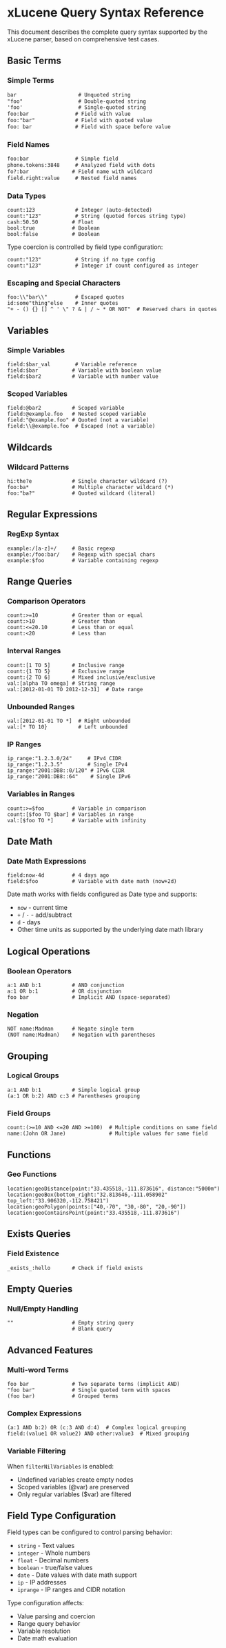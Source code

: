 # xLucene Query Syntax Reference

This document describes the complete query syntax supported by the xLucene 
parser, based on comprehensive test cases.

## Basic Terms

### Simple Terms

```txt
bar                    # Unquoted string
"foo"                  # Double-quoted string
'foo'                  # Single-quoted string
foo:bar               # Field with value
foo:"bar"             # Field with quoted value
foo: bar              # Field with space before value
```

### Field Names

```txt
foo:bar               # Simple field
phone.tokens:3848     # Analyzed field with dots
fo?:bar              # Field name with wildcard
field.right:value     # Nested field names
```

### Data Types

```
count:123             # Integer (auto-detected)
count:"123"           # String (quoted forces string type)
cash:50.50           # Float
bool:true            # Boolean
bool:false           # Boolean
```

Type coercion is controlled by field type configuration:

```
count:"123"           # String if no type config
count:"123"           # Integer if count configured as integer
```

### Escaping and Special Characters

```
foo:\\"bar\\"         # Escaped quotes
id:some"thing"else    # Inner quotes
"+ - () {} [] ^ ' \" ? & | / ~ * OR NOT"  # Reserved chars in quotes
```

## Variables

### Simple Variables

```
field:$bar_val        # Variable reference
field:$bar           # Variable with boolean value
field:$bar2          # Variable with number value
```

### Scoped Variables

```
field:@bar2          # Scoped variable
field:@example.foo   # Nested scoped variable
field:"@example.foo" # Quoted (not a variable)
field:\\@example.foo  # Escaped (not a variable)
```

## Wildcards

### Wildcard Patterns

```
hi:the?e             # Single character wildcard (?)
foo:ba*              # Multiple character wildcard (*)
foo:"ba?"            # Quoted wildcard (literal)
```

## Regular Expressions

### RegExp Syntax

```
example:/[a-z]+/     # Basic regexp
example:/foo:bar/    # Regexp with special chars
example:$foo         # Variable containing regexp
```

## Range Queries

### Comparison Operators

```
count:>=10           # Greater than or equal
count:>10            # Greater than
count:<=20.10        # Less than or equal
count:<20            # Less than
```

### Interval Ranges

```
count:[1 TO 5]       # Inclusive range
count:{1 TO 5}       # Exclusive range
count:{2 TO 6]       # Mixed inclusive/exclusive
val:[alpha TO omega] # String range
val:[2012-01-01 TO 2012-12-31]  # Date range
```

### Unbounded Ranges

```
val:[2012-01-01 TO *]  # Right unbounded
val:[* TO 10}          # Left unbounded
```

### IP Ranges

```
ip_range:"1.2.3.0/24"     # IPv4 CIDR
ip_range:"1.2.3.5"        # Single IPv4
ip_range:"2001:DB8::0/120" # IPv6 CIDR
ip_range:"2001:DB8::64"    # Single IPv6
```

### Variables in Ranges

```
count:>=$foo         # Variable in comparison
count:[$foo TO $bar] # Variables in range
val:[$foo TO *]      # Variable with infinity
```

## Date Math

### Date Math Expressions

```
field:now-4d         # 4 days ago
field:$foo           # Variable with date math (now+2d)
```

Date math works with fields configured as Date type and supports:

- `now` - current time
- `+` / `-` - add/subtract
- `d` - days
- Other time units as supported by the underlying date math library

## Logical Operations

### Boolean Operators

```
a:1 AND b:1          # AND conjunction
a:1 OR b:1           # OR disjunction
foo bar              # Implicit AND (space-separated)
```

### Negation

```
NOT name:Madman      # Negate single term
(NOT name:Madman)    # Negation with parentheses
```

## Grouping

### Logical Groups

```
a:1 AND b:1          # Simple logical group
(a:1 OR b:2) AND c:3 # Parentheses grouping
```

### Field Groups

```
count:(>=10 AND <=20 AND >=100)  # Multiple conditions on same field
name:(John OR Jane)              # Multiple values for same field
```

## Functions

### Geo Functions

```
location:geoDistance(point:"33.435518,-111.873616", distance:"5000m")
location:geoBox(bottom_right:"32.813646,-111.058902" top_left:"33.906320,-112.758421")
location:geoPolygon(points:["40,-70", "30,-80", "20,-90"])
location:geoContainsPoint(point:"33.435518,-111.873616")
```

## Exists Queries

### Field Existence

```
_exists_:hello       # Check if field exists
```

## Empty Queries

### Null/Empty Handling

```
""                   # Empty string query
                     # Blank query
```

## Advanced Features

### Multi-word Terms

```
foo bar              # Two separate terms (implicit AND)
"foo bar"            # Single quoted term with spaces
(foo bar)            # Grouped terms
```

### Complex Expressions

```
(a:1 AND b:2) OR (c:3 AND d:4)  # Complex logical grouping
field:(value1 OR value2) AND other:value3  # Mixed grouping
```

### Variable Filtering

When `filterNilVariables` is enabled:

- Undefined variables create empty nodes
- Scoped variables (@var) are preserved
- Only regular variables ($var) are filtered

## Field Type Configuration

Field types can be configured to control parsing behavior:

- `string` - Text values
- `integer` - Whole numbers
- `float` - Decimal numbers
- `boolean` - true/false values
- `date` - Date values with date math support
- `ip` - IP addresses
- `iprange` - IP ranges and CIDR notation

Type configuration affects:

- Value parsing and coercion
- Range query behavior
- Variable resolution
- Date math evaluation

